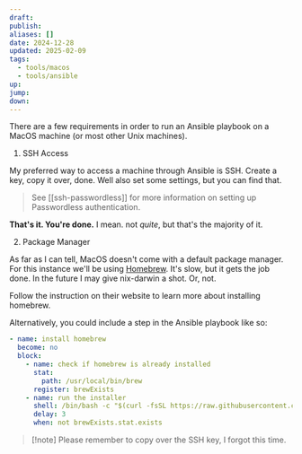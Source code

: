 ```yaml
---
draft: 
publish: 
aliases: []
date: 2024-12-28
updated: 2025-02-09
tags:
  - tools/macos
  - tools/ansible
up: 
jump: 
down: 
---
```


There are a few requirements in order to run an Ansible playbook on a MacOS machine (or most other Unix machines).

1. SSH Access

My preferred way to access a machine through Ansible is SSH. Create a key, copy it over, done. Well also set some settings, but you can find that.

> See [[ssh-passwordless]] for more information on setting up Passwordless authentication.

**That's it. You're done.** I mean. not _quite_, but that's the majority of it.

2. Package Manager

As far as I can tell, MacOS doesn't come with a default package manager. For this instance we'll be using [Homebrew](https://brew.sh/). It's slow, but it gets the job done. In the future I may give nix-darwin a shot. Or, not.

Follow the instruction on their website to learn more about installing homebrew.

Alternatively, you could include a step in the Ansible playbook like so:

```yaml
- name: install homebrew
  become: no
  block:
    - name: check if homebrew is already installed
      stat:
        path: /usr/local/bin/brew
      register: brewExists
    - name: run the installer
      shell: /bin/bash -c "$(curl -fsSL https://raw.githubusercontent.com/Homebrew/install/HEAD/install.sh)"
      delay: 3
      when: not brewExists.stat.exists
```

> [!note] Please remember to copy over the SSH key, I forgot this time.
